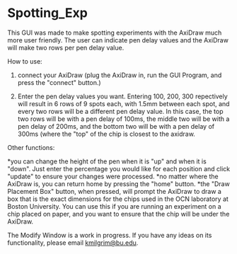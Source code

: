 # Spotting_Exp

This GUI was made to make spotting experiments with the AxiDraw much more user friendly. The user can indicate pen delay values and the AxiDraw will make two rows per pen delay value. 

How to use:
1) connect your AxiDraw (plug the AxiDraw in, run the GUI Program, and press the "connect" button.)

2) Enter the pen delay values you want. Entering 100, 200, 300 repectively will result in 6 rows of 9 spots each, with 1.5mm between each spot, and every two rows will be a different pen delay value. In this case, the top two rows will be with a pen delay of 100ms, the middle two will be with a pen delay of 200ms, and the bottom two will be with a pen delay of 300ms (where the "top" of the chip is closest to the axidraw. 

Other functions:

*you can change the height of the pen when it is "up" and when it is "down". Just enter the percentage you would like for each position and click "update" to ensure your changes were processed. 
*no matter where the AxiDraw is, you can return home by pressing the "home" button.
*the "Draw Placement Box" button, when pressed, will prompt the AxiDraw to draw a box that is the exact dimensions for the chips used in the OCN laboratory at Boston University. You can use this if you are running an experiment on a chip placed on paper, and you want to ensure that the chip will be under the AxiDraw. 

The Modify Window is a work in progress. If you have any ideas on its functionality, please email kmilgrim@bu.edu. 
